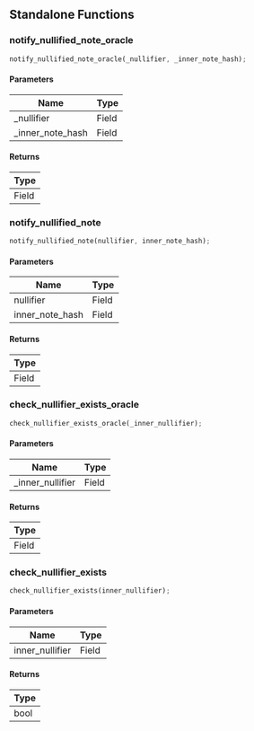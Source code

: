 ## Standalone Functions

### notify_nullified_note_oracle

```rust
notify_nullified_note_oracle(_nullifier, _inner_note_hash);
```

#### Parameters
| Name | Type |
| --- | --- |
| _nullifier | Field |
| _inner_note_hash | Field |

#### Returns
| Type |
| --- |
| Field |

### notify_nullified_note

```rust
notify_nullified_note(nullifier, inner_note_hash);
```

#### Parameters
| Name | Type |
| --- | --- |
| nullifier | Field |
| inner_note_hash | Field |

#### Returns
| Type |
| --- |
| Field |

### check_nullifier_exists_oracle

```rust
check_nullifier_exists_oracle(_inner_nullifier);
```

#### Parameters
| Name | Type |
| --- | --- |
| _inner_nullifier | Field |

#### Returns
| Type |
| --- |
| Field |

### check_nullifier_exists

```rust
check_nullifier_exists(inner_nullifier);
```

#### Parameters
| Name | Type |
| --- | --- |
| inner_nullifier | Field |

#### Returns
| Type |
| --- |
| bool |

